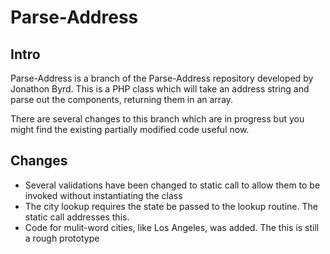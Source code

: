 Parse-Address
=============
Intro
-----
Parse-Address is a branch of the Parse-Address repository developed by Jonathon Byrd.  This is a PHP class which will take an address string and parse out the components, returning them in an array.
  
There are several changes to this branch which are in progress but you might find the existing partially modified code useful now.  

Changes
---------
* Several validations have been changed to static call to allow them to be invoked without instantiating the class
* The city lookup requires the state be passed to the lookup routine. The static call addresses this.
* Code for mulit-word cities, like Los Angeles, was added.  The this is still a rough prototype